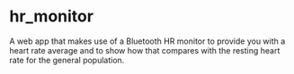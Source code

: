 # hr_monitor

A web app that makes use of a Bluetooth HR monitor to provide you with a heart rate average and to show how that compares with the resting heart rate for the general population.
